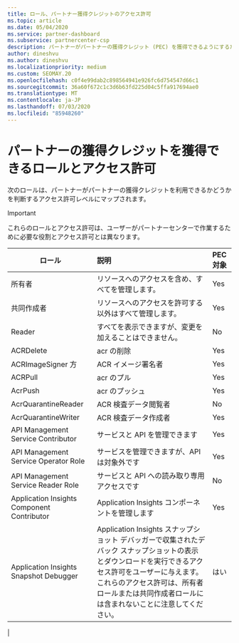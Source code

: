 ```yaml
---
title: ロール、パートナー獲得クレジットのアクセス許可
ms.topic: article
ms.date: 05/04/2020
ms.service: partner-dashboard
ms.subservice: partnercenter-csp
description: パートナーがパートナーの獲得クレジット (PEC) を獲得できるようにするためのロールとアクセス許可について説明します。 これらは、パートナーセンターで動作するロールとは異なります。
author: dineshvu
ms.author: dineshvu
ms.localizationpriority: medium
ms.custom: SEOMAY.20
ms.openlocfilehash: c0f4e99dab2c898564941e926fc6d754547d66c1
ms.sourcegitcommit: 36a60f672c1c3d6b63fd225d04c5ffa917694ae0
ms.translationtype: MT
ms.contentlocale: ja-JP
ms.lasthandoff: 07/03/2020
ms.locfileid: "85948260"
---
```

# <a name="roles-and-permissions-eligible-to-earn-partner-earned-credit"></a>パートナーの獲得クレジットを獲得できるロールとアクセス許可

次のロールは、パートナーがパートナーの獲得クレジットを利用できるかどうかを判断するアクセス許可レベルにマップされます。

>[!Important]
>これらのロールとアクセス許可は、ユーザーがパートナーセンターで作業するために必要な役割とアクセス許可とは異なります。

|**ロール**   |**説明**   |**PEC 対象**   |
|-----------------|:------------------|:--------------|
|所有者  |リソースへのアクセスを含め、すべてを管理します。|Yes|
|共同作成者 |リソースへのアクセスを許可する以外はすべて管理します。|Yes|
|Reader|すべてを表示できますが、変更を加えることはできません。|No|
|ACRDelete|acr の削除|Yes|
|ACRImageSigner 方|ACR イメージ署名者|Yes|
|ACRPull|acr のプル|Yes|
|AcrPush|acr のプッシュ|Yes|
|AcrQuarantineReader|ACR 検査データ閲覧者|No|
|AcrQuarantineWriter| ACR 検査データ作成者|Yes|
|API Management Service Contributor|サービスと API を管理できます|Yes|
|API Management Service Operator Role|サービスを管理できますが、API は対象外です|Yes|
|API Management Service Reader Role|サービスと API への読み取り専用アクセスです|No|
|Application Insights Component Contributor|Application Insights コンポーネントを管理します|Yes|
|Application Insights Snapshot Debugger|Application Insights スナップショット デバッガーで収集されたデバック スナップショットの表示とダウンロードを実行できるアクセス許可をユーザーに与えます。 これらのアクセス許可は、所有者ロールまたは共同作成者ロールには含まれないことに注意してください。|はい|
|